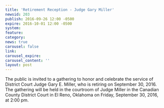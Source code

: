 ```yaml
---
title: 'Retirement Reception - Judge Gary Miller'
newsid: 203
publish: 2016-09-26 12:00 -0500
expire: 2016-10-01 12:00 -0500
system: 
feature: 
category: 
news: true
carousel: false
link: 
carousel_expire: 
carousel_content: ''
layout: post
---
```

<p>The public is invited to a gathering to honor and celebrate the service of District Court Judge Gary E. Miller, who is retiring on September 30, 2016.  The gathering will be held in the courtroom of Judge Miller in the Canadian County District Court in El Reno, Oklahoma on Friday, September 30, 2016, at 2:00 pm.</p>